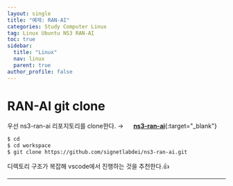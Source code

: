 ```yaml
---
layout: single
title: "예제: RAN-AI"
categories: Study Computer Linux
tag: Linux Ubuntu NS3 RAN-AI
toc: true
sidebar:
  title: "Linux"
  nav: linux
  parent: true
author_profile: false
---
```


# RAN-AI git clone
우선 ns3-ran-ai 리포지토리를 clone한다. &rarr; <a href ="https://github.com/signetlabdei/ns3-ran-ai" target="_blank" rel="noopener noreferrer"><img src="https://img.icons8.com/ios-glyphs/120/null/github.png" width="15" height="15" style="box-shadow:none;"></a> [**ns3-ran-ai**](https://github.com/signetlabdei/ns3-ran-ai){:target="_blank"}

```bash
$ cd
$ cd workspace
$ git clone https://github.com/signetlabdei/ns3-ran-ai.git
```
디렉토리 구조가 복잡해 vscode에서 진행하는 것을 추천한다.👍


---